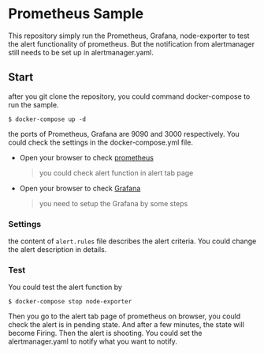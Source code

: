 # Prometheus Sample

This repository simply run the Prometheus, Grafana, node-exporter to test the alert functionality of prometheus. But the notification from alertmanager still needs to be set up in alertmanager.yaml.



## Start 

after you git clone the repository, you could command docker-compose to run the sample.

```
$ docker-compose up -d
```

the ports of Prometheus, Grafana are 9090 and 3000 respectively. You could check the settings in the docker-compose.yml file.

- Open your browser to check [prometheus](http://localhost:9090)

  > you could check alert function in alert tab page

- Open your browser to check [Grafana](http://localhost:3000)

  > you need to setup the Grafana by some steps



### Settings 

the content of `alert.rules` file describes the alert criteria. You could change the alert description in details.



### Test

You could test the alert function by 

```
$ docker-compose stop node-exporter
```

Then you go to the alert tab page of prometheus on browser, you could check the alert is in pending state. And after a few minutes, the state will become Firing. Then the alert is shooting. You could set the alertmanager.yaml to notify what you want to notify.





